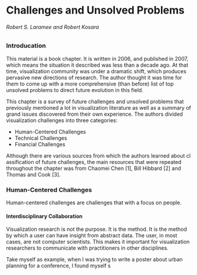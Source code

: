 # Challenges and Unsolved Problems
###### Robert S. Laramee and Robert Kosara

### Introducation

This material is a book chapter. It is written in 2006, and published in 2007, which means the situation it described was less than a decade ago. At that time, visualization community was under a dramatic shift, which produces pervasive new directions of research. The author thought it was time for them to come up with a more comprehensive (than before) list of top unsolved problems to direct future evolution in this field.

This chapter is a survey of future challenges and unsolved problems that previously mentioned a lot in visualization literature as well as a summary of grand issues discovered from their own experience. The authors divided visualization challenges into three categories:

* Human-Centered Challenges
* Technical Challenges
* Financial Challenges

Although there are various sources from which the authors learned about cl assification of future challenges, the main resources that were repeated throughout the chapter was from Chaomei Chen [1], Bill Hibbard [2] and Thomas and Cook [3].

### Human-Centered Challenges

Human-centered challenges are challenges that with a focus on people.

#### Interdisciplinary Collaboration

Visualization research is not the purpose. It is the method. It is the method by which a user can have insight from abstract data. The user, in most cases, are not computer scientists. This makes it important for visualization researchers to communicate with practitioners in other disciplines.

Take myself as example, when I was trying to write a poster about urban planning for a conference, I found myself s